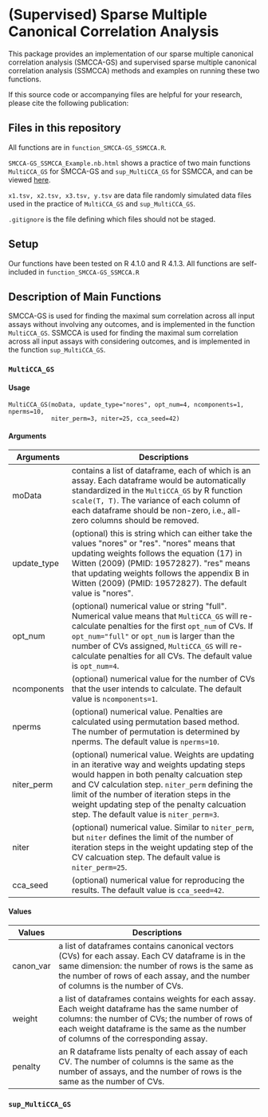 # (Supervised) Sparse Multiple Canonical Correlation Analysis 

This package provides an implementation of our sparse multiple canonical correlation analysis (SMCCA-GS) and supervised sparse multiple canonical correlation analysis (SSMCCA) methods and examples on running these two functions.

If this source code or accompanying files are helpful for your research, please cite the following publication:

## Files in this repository

All functions are in ```function_SMCCA-GS_SSMCCA.R```.


```SMCCA-GS_SSMCCA_Example.nb.html``` shows a practice of two main functions ```MultiCCA_GS``` for SMCCA-GS and ```sup_MultiCCA_GS``` for SSMCCA, and can be viewed [here](https://zjgbz.github.io/SMCCA-GS_SSMCCA/SMCCA-GS_SSMCCA_Example.nb.html).


```x1.tsv, x2.tsv, x3.tsv, y.tsv``` are data file randomly simulated data files used in the practice of ```MultiCCA_GS``` and ```sup_MultiCCA_GS```.


```.gitignore``` is the file defining which files should not be staged.

## Setup

Our functions have been tested on R 4.1.0 and R 4.1.3. All functions are self-included in ```function_SMCCA-GS_SSMCCA.R```

## Description of Main Functions

SMCCA-GS is used for finding the maximal sum correlation across all input assays without involving any outcomes, and is implemented in the function ```MultiCCA_GS```. SSMCCA is used for finding the maximal sum correlation across all input assays with considering outcomes, and is implemented in the function ```sup_MultiCCA_GS```.

### ```MultiCCA_GS```

#### Usage

````
MultiCCA_GS(moData, update_type="nores", opt_num=4, ncomponents=1, nperms=10, 
            niter_perm=3, niter=25, cca_seed=42)
````

#### Arguments

| Arguments   | Descriptions                                                                                                                                                                                                                                                                                                                                    |
|-------------|-------------------------------------------------------------------------------------------------------------------------------------------------------------------------------------------------------------------------------------------------------------------------------------------------------------------------------------------------|
| moData      | contains a list of dataframe, each of which is an assay. Each dataframe would be automatically standardized in the ```MultiCCA_GS``` by R function ```scale(T, T)```. The variance of each column of each dataframe should be non-zero, i.e., all-zero columns should be removed.                                                               |
| update_type | (optional) this is string which can either take the values "nores" or "res". "nores" means that updating weights follows the equation (17) in Witten (2009) (PMID: 19572827). "res" means that updating weights follows the appendix B in Witten (2009) (PMID: 19572827). The default value is "nores".                                         |
| opt_num     | (optional) numerical value or string "full". Numerical value means that ```MultiCCA_GS``` will re-calculate penalties for the first ```opt_num``` of CVs. If ```opt_num="full"``` or ```opt_num``` is larger than the number of CVs assigned, ```MultiCCA_GS``` will re-calculate penalties for all CVs. The default value is ```opt_num=4```.  |
| ncomponents | (optional) numerical value for the number of CVs that the user intends to calculate. The default value is ```ncomponents=1```.                                                                                                                                                                                                                  |
| nperms      | (optional) numerical value. Penalties are calculated using permutation based method. The number of permutation is determined by nperms. The default value is ```nperms=10```.                                                                                                                                                                   |
| niter_perm  | (optional) numerical value. Weights are updating in an iterative way and weights updating steps would happen in both penalty calcuation step and CV calculation step. ```niter_perm``` defining the limit of the number of iteration steps in the weight updating step of the penalty calcuation step. The default value is ```niter_perm=3```. |
| niter       | (optional) numerical value. Similar to ```niter_perm```, but ```niter``` defines the limit of the number of iteration steps in the weight updating step of the CV calcuation step. The default value is ```niter_perm=25```.                                                                                                                    |
| cca_seed    | (optional) numerical value for reproducing the results. The default value is ```cca_seed=42```.                                                                                                                                                                                                                                                 |

#### Values

| Values    | Descriptions                                                                                                                                                                                                                                |
|-----------|---------------------------------------------------------------------------------------------------------------------------------------------------------------------------------------------------------------------------------------------|
| canon_var | a list of dataframes contains canonical vectors (CVs) for each assay. Each CV dataframe is in the same dimension: the number of rows is the same as the number of rows of each assay, and the number of columns is the number of CVs.       |
| weight    | a list of dataframes contains weights for each assay. Each weight dataframe has the same number of columns: the number of CVs; the number of rows of each weight dataframe is the same as the number of columns of the corresponding assay. |
| penalty   | an R dataframe lists penalty of each assay of each CV. The number of columns is the same as the number of assays, and the number of rows is the same as the number of CVs.                                                                  |

### ```sup_MultiCCA_GS```

